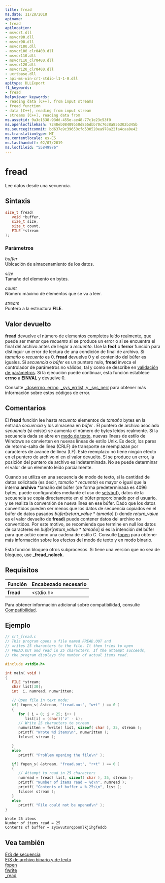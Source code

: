 ```yaml
---
title: fread
ms.date: 11/28/2018
apiname:
- fread
apilocation:
- msvcrt.dll
- msvcr80.dll
- msvcr90.dll
- msvcr100.dll
- msvcr100_clr0400.dll
- msvcr110.dll
- msvcr110_clr0400.dll
- msvcr120.dll
- msvcr120_clr0400.dll
- ucrtbase.dll
- api-ms-win-crt-stdio-l1-1-0.dll
apitype: DLLExport
f1_keywords:
- fread
helpviewer_keywords:
- reading data [C++], from input streams
- fread function
- data [C++], reading from input stream
- streams [C++], reading data from
ms.assetid: 9a3c1538-93dd-455e-ae48-77c1e23c53f0
ms.openlocfilehash: 7248eb08409b50d855dbb70c7638a856302b345b
ms.sourcegitcommit: bd637e9c39650cfd530520ea978a22fa4caa0e42
ms.translationtype: MT
ms.contentlocale: es-ES
ms.lasthandoff: 02/07/2019
ms.locfileid: "55849976"
---
```

# <a name="fread"></a>fread

Lee datos desde una secuencia.

## <a name="syntax"></a>Sintaxis

```C
size_t fread(
   void *buffer,
   size_t size,
   size_t count,
   FILE *stream
);
```

### <a name="parameters"></a>Parámetros

*buffer*<br/>
Ubicación de almacenamiento de los datos.

*size*<br/>
Tamaño del elemento en bytes.

*count*<br/>
Número máximo de elementos que se va a leer.

*stream*<br/>
Puntero a la estructura **FILE**.

## <a name="return-value"></a>Valor devuelto

**fread** devuelve el número de elementos completos leído realmente, que puede ser menor que *recuento* si se produce un error o si se encuentra el final del archivo antes de llegar a *recuento*. Use la **feof** o **ferror** función para distinguir un error de lectura de una condición de final de archivo. Si *tamaño* o *recuento* es 0, **fread** devuelve 0 y el contenido del búfer es iguales. Si *secuencia* o *búfer* es un puntero nulo, **fread** invoca el controlador de parámetros no válidos, tal y como se describe en [validación de parámetros](../../c-runtime-library/parameter-validation.md). Si la ejecución puede continuar, esta función establece **errno** a **EINVAL** y devuelve 0.

Consulte [ \_doserrno, errno, \_sys\_errlist, y \_sys\_nerr](../../c-runtime-library/errno-doserrno-sys-errlist-and-sys-nerr.md) para obtener más información sobre estos códigos de error.

## <a name="remarks"></a>Comentarios

El **fread** función lee hasta *recuento* elementos de *tamaño* bytes en la entrada *secuencia* y los almacena en *búfer* . El puntero de archivo asociado *secuencia* (si existe) se aumenta el número de bytes leídos realmente. Si la secuencia dada se abre en [modo de texto](../../c-runtime-library/text-and-binary-mode-file-i-o.md), nuevas líneas de estilo de Windows se convierten en nuevas líneas de estilo Unix. Es decir, los pares de retorno-salto de línea (CRLF) de transporte se reemplazan por caracteres de avance de línea (LF). Este reemplazo no tiene ningún efecto en el puntero de archivo ni en el valor devuelto. Si se produce un error, la posición del puntero de archivo es indeterminada. No se puede determinar el valor de un elemento leído parcialmente.

Cuando se utiliza en una secuencia de modo de texto, si la cantidad de datos solicitada (es decir, *tamaño* \* *recuento*) es mayor o igual que la interna **archivo** \*tamaño del búfer (de forma predeterminada es 4096 bytes, puede configurables mediante el uso de [setvbuf](../../c-runtime-library/reference/setvbuf.md)), datos de la secuencia se copia directamente en el búfer proporcionado por el usuario, y se realiza la conversión de nueva línea en ese búfer. Dado que los datos convertidos pueden ser menos que los datos de secuencia copiados en el búfer de datos pasados *búfer*\[*return_value* \* *tamaño*] () donde *return_value* es el valor devuelto de **fread**) puede contener datos del archivo no convertidos. Por este motivo, se recomienda que termine en null los datos de caracteres en *búfer*\[*return_value* \* *tamaño*] si es la intención del búfer para que actúe como una cadena de estilo C. Consulte [fopen](fopen-wfopen.md) para obtener más información sobre los efectos del modo de texto y en modo binario.

Esta función bloquea otros subprocesos. Si tiene una versión que no sea de bloqueo, use **_fread_nolock**.

## <a name="requirements"></a>Requisitos

|Función|Encabezado necesario|
|--------------|---------------------|
|**fread**|\<stdio.h>|

Para obtener información adicional sobre compatibilidad, consulte [Compatibilidad](../../c-runtime-library/compatibility.md).

## <a name="example"></a>Ejemplo

```C
// crt_fread.c
// This program opens a file named FREAD.OUT and
// writes 25 characters to the file. It then tries to open
// FREAD.OUT and read in 25 characters. If the attempt succeeds,
// the program displays the number of actual items read.

#include <stdio.h>

int main( void )
{
   FILE *stream;
   char list[30];
   int  i, numread, numwritten;

   // Open file in text mode:
   if( fopen_s( &stream, "fread.out", "w+t" ) == 0 )
   {
      for ( i = 0; i < 25; i++ )
         list[i] = (char)('z' - i);
      // Write 25 characters to stream
      numwritten = fwrite( list, sizeof( char ), 25, stream );
      printf( "Wrote %d items\n", numwritten );
      fclose( stream );

   }
   else
      printf( "Problem opening the file\n" );

   if( fopen_s( &stream, "fread.out", "r+t" ) == 0 )
   {
      // Attempt to read in 25 characters
      numread = fread( list, sizeof( char ), 25, stream );
      printf( "Number of items read = %d\n", numread );
      printf( "Contents of buffer = %.25s\n", list );
      fclose( stream );
   }
   else
      printf( "File could not be opened\n" );
}
```

```Output
Wrote 25 items
Number of items read = 25
Contents of buffer = zyxwvutsrqponmlkjihgfedcb
```

## <a name="see-also"></a>Vea también

[E/S de secuencia](../../c-runtime-library/stream-i-o.md)<br/>
[E/S de archivo binario y de texto](../../c-runtime-library/text-and-binary-mode-file-i-o.md)<br/>
[fopen](fopen-wfopen.md)<br/>
[fwrite](fwrite.md)<br/>
[_read](read.md)<br/>

